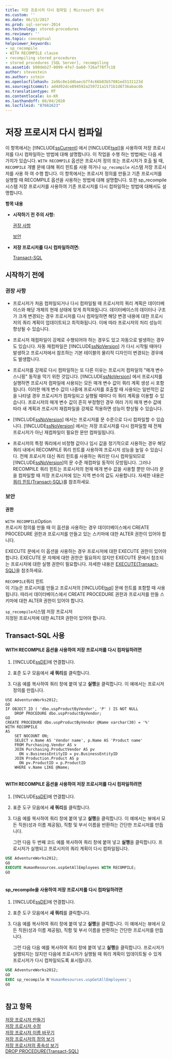 ```yaml
---
title: 저장 프로시저 다시 컴파일 | Microsoft 문서
ms.custom: ''
ms.date: 06/13/2017
ms.prod: sql-server-2014
ms.technology: stored-procedures
ms.reviewer: ''
ms.topic: conceptual
helpviewer_keywords:
- sp_recompile
- WITH RECOMPILE clause
- recompiling stored procedures
- stored procedures [SQL Server], recompiling
ms.assetid: b90deb27-0099-4fe7-ba60-726af78f7c18
author: stevestein
ms.author: sstein
ms.openlocfilehash: 2a9bc0e1d4baecb7f4c66b83b57081ed3131123d
ms.sourcegitcommit: ad4d92dce894592a259721a1571b1d8736abacdb
ms.translationtype: MT
ms.contentlocale: ko-KR
ms.lasthandoff: 08/04/2020
ms.locfileid: "87661623"
---
```

# <a name="recompile-a-stored-procedure"></a>저장 프로시저 다시 컴파일
  이 항목에서는 [!INCLUDE[ssCurrent](../../includes/sscurrent-md.md)] 에서 [!INCLUDE[tsql](../../includes/tsql-md.md)]을 사용하여 저장 프로시저를 다시 컴파일하는 방법에 대해 설명합니다. 이 작업을 수행 하는 방법에는 다음 세 가지가 있습니다. `WITH RECOMPILE` 옵션은 프로시저 정의 또는 프로시저가 호출 될 때, `RECOMPILE` 개별 문에 대해 쿼리 힌트를 사용 하거나 `sp_recompile` 시스템 저장 프로시저를 사용 하 여 수행 합니다. 이 항목에서는 프로시저 정의를 만들고 기존 프로시저를 실행할 때 RECOMPILE 옵션을 사용하는 방법에 대해 설명합니다. 또한 sp_recompile 시스템 저장 프로시저를 사용하여 기존 프로시저를 다시 컴파일하는 방법에 대해서도 설명합니다.  
  
 **항목 내용**  
  
-   **시작하기 전 주의 사항:**  
  
     [권장 사항](#Recommendations)  
  
     [보안](#Security)  
  
-   **저장 프로시저를 다시 컴파일하려면:**  
  
     [Transact-SQL](#TsqlProcedure)  
  
##  <a name="before-you-begin"></a><a name="BeforeYouBegin"></a> 시작하기 전에  
  
###  <a name="recommendations"></a><a name="Recommendations"></a> 권장 사항  
  
-   프로시저가 처음 컴파일되거나 다시 컴파일될 때 프로시저의 쿼리 계획은 데이터베이스와 해당 개체의 현재 상태에 맞게 최적화됩니다. 데이터베이스의 데이터나 구조가 크게 변경되는 경우 프로시저를 다시 컴파일하면 해당 변경 내용에 대한 프로시저의 쿼리 계획이 업데이트되고 최적화됩니다. 이에 따라 프로시저의 처리 성능이 향상될 수 있습니다.  
  
-   프로시저 재컴파일이 강제로 수행되어야 하는 경우도 있고 자동으로 발생하는 경우도 있습니다. 자동 재컴파일은 [!INCLUDE[ssNoVersion](../../includes/ssnoversion-md.md)] 가 다시 시작될 때마다 발생하고 프로시저에서 참조하는 기본 테이블의 물리적 디자인이 변경되는 경우에도 발생합니다.  
  
-   프로시저를 강제로 다시 컴파일하는 또 다른 이유는 프로시저 컴파일의 "매개 변수 스니핑" 동작을 막기 위한 것입니다. [!INCLUDE[ssNoVersion](../../includes/ssnoversion-md.md)] 에서 프로시저를 실행하면 프로시저 컴파일에 사용되는 모든 매개 변수 값이 쿼리 계획 생성 시 포함됩니다. 이러한 매개 변수 값이 나중에 프로시저를 호출할 때 사용되는 일반적인 값을 나타낼 경우 프로시저가 컴파일되고 실행될 때마다 이 쿼리 계획을 이용할 수 있습니다. 프로시저의 매개 변수 값이 흔히 부정형인 경우 여러 가지 매개 변수 값에 따라 새 계획과 프로시저 재컴파일을 강제로 적용하면 성능이 향상될 수 있습니다.  
  
-   [!INCLUDE[ssNoVersion](../../includes/ssnoversion-md.md)] 에서는 프로시저를 문 수준으로 다시 컴파일할 수 있습니다. [!INCLUDE[ssNoVersion](../../includes/ssnoversion-md.md)] 에서는 저장 프로시저를 다시 컴파일할 때 전체 프로시저가 아닌 재컴파일이 필요한 문만 컴파일됩니다.  
  
-   프로시저의 특정 쿼리에서 비정형 값이나 임시 값을 정기적으로 사용하는 경우 해당 쿼리 내에서 RECOMPILE 쿼리 힌트를 사용하여 프로시저 성능을 높일 수 있습니다. 전체 프로시저 대신 쿼리 힌트를 사용하는 쿼리만 다시 컴파일되므로 [!INCLUDE[ssNoVersion](../../includes/ssnoversion-md.md)]의 문 수준 재컴파일 동작이 모방됩니다. 그러나 RECOMPILE 쿼리 힌트는 프로시저의 현재 매개 변수 값을 사용할 뿐만 아니라 문을 컴파일할 때 저장 프로시저에 있는 지역 변수의 값도 사용합니다. 자세한 내용은 [쿼리 힌트(Transact-SQL)](/sql/t-sql/queries/hints-transact-sql-query)를 참조하세요.  
  
###  <a name="security"></a><a name="Security"></a> 보안  
  
####  <a name="permissions"></a><a name="Permissions"></a> 권한  
 `WITH RECOMPILE`Option  
 프로시저 정의를 만들 때 이 옵션을 사용하는 경우 데이터베이스에서 CREATE PROCEDURE 권한과 프로시저를 만들고 있는 스키마에 대한 ALTER 권한이 있어야 합니다.  
  
 EXECUTE 문에서 이 옵션을 사용하는 경우 프로시저에 대한 EXECUTE 권한이 있어야 합니다. EXECUTE 문 자체에 대한 권한은 필요하지 않지만 EXECUTE 문에서 참조되는 프로시저에 대한 실행 권한이 필요합니다. 자세한 내용은 [EXECUTE&#40;Transact-SQL&#41;](/sql/t-sql/language-elements/execute-transact-sql)을 참조하세요.  
  
 `RECOMPILE`쿼리 힌트  
 이 기능은 프로시저를 만들고 프로시저의 [!INCLUDE[tsql](../../includes/tsql-md.md)] 문에 힌트를 포함할 때 사용됩니다. 따라서 데이터베이스에서 CREATE PROCEDURE 권한과 프로시저를 만들 스키마에 대한 ALTER 권한이 있어야 합니다.  
  
 `sp_recompile`시스템 저장 프로시저  
 지정된 프로시저에 대한 ALTER 권한이 있어야 합니다.  
  
##  <a name="using-transact-sql"></a><a name="TsqlProcedure"></a> Transact-SQL 사용  
  
#### <a name="to-recompile-a-stored-procedure-by-using-the-with-recompile-option"></a>WITH RECOMPILE 옵션을 사용하여 저장 프로시저를 다시 컴파일하려면  
  
1.  [!INCLUDE[ssDE](../../../includes/ssde-md.md)]에 연결합니다.  
  
2.  표준 도구 모음에서 **새 쿼리**를 클릭합니다.  
  
3.  다음 예를 복사하여 쿼리 창에 붙여 넣고 **실행**을 클릭합니다. 이 예에서는 프로시저 정의를 만듭니다.  
  
```  
USE AdventureWorks2012;  
GO  
IF OBJECT_ID ( 'dbo.uspProductByVendor', 'P' ) IS NOT NULL   
    DROP PROCEDURE dbo.uspProductByVendor;  
GO  
CREATE PROCEDURE dbo.uspProductByVendor @Name varchar(30) = '%'  
WITH RECOMPILE  
AS  
    SET NOCOUNT ON;  
    SELECT v.Name AS 'Vendor name', p.Name AS 'Product name'  
    FROM Purchasing.Vendor AS v   
    JOIN Purchasing.ProductVendor AS pv   
      ON v.BusinessEntityID = pv.BusinessEntityID   
    JOIN Production.Product AS p   
      ON pv.ProductID = p.ProductID  
    WHERE v.Name LIKE @Name;  
  
```  
  
#### <a name="to-recompile-a-stored-procedure-by-using-the-with-recompile-option"></a>WITH RECOMPILE 옵션을 사용하여 저장 프로시저를 다시 컴파일하려면  
  
1.  [!INCLUDE[ssDE](../../../includes/ssde-md.md)]에 연결합니다.  
  
2.  표준 도구 모음에서 **새 쿼리**를 클릭합니다.  
  
3.  다음 예를 복사하여 쿼리 창에 붙여 넣고 **실행**을 클릭합니다. 이 예에서는 뷰에서 모든 직원(성과 이름 제공됨), 직함 및 부서 이름을 반환하는 간단한 프로시저를 만듭니다.  
  
     그런 다음 두 번째 코드 예를 복사하여 쿼리 창에 붙여 넣고 **실행**을 클릭합니다. 프로시저가 실행되고 프로시저의 쿼리 계획이 다시 컴파일됩니다.  
  
```sql  
USE AdventureWorks2012;  
GO  
EXECUTE HumanResources.uspGetAllEmployees WITH RECOMPILE;  
GO  
  
```  
  
#### <a name="to-recompile-a-stored-procedure-by-using-sp_recompile"></a>sp_recompile을 사용하여 저장 프로시저를 다시 컴파일하려면  
  
1.  [!INCLUDE[ssDE](../../../includes/ssde-md.md)]에 연결합니다.  
  
2.  표준 도구 모음에서 **새 쿼리**를 클릭합니다.  
  
3.  다음 예를 복사하여 쿼리 창에 붙여 넣고 **실행**을 클릭합니다. 이 예에서는 뷰에서 모든 직원(성과 이름 제공됨), 직함 및 부서 이름을 반환하는 간단한 프로시저를 만듭니다.  
  
     그런 다음 다음 예를 복사하여 쿼리 창에 붙여 넣고 **실행**을 클릭합니다. 프로시저가 실행되지는 않지만 다음에 프로시저가 실행될 때 쿼리 계획이 업데이트될 수 있게 프로시저가 다시 컴파일되도록 표시됩니다.  
  
```sql  
USE AdventureWorks2012;  
GO  
EXEC sp_recompile N'HumanResources.uspGetAllEmployees';  
GO  
  
```  
  
## <a name="see-also"></a>참고 항목  
 [저장 프로시저 만들기](../stored-procedures/create-a-stored-procedure.md)   
 [저장 프로시저 수정](../stored-procedures/modify-a-stored-procedure.md)   
 [저장 프로시저 이름 바꾸기](rename-a-stored-procedure.md)   
 [저장 프로시저의 정의 보기](view-the-definition-of-a-stored-procedure.md)   
 [저장 프로시저의 종속성 보기](view-the-dependencies-of-a-stored-procedure.md)   
 [DROP PROCEDURE&#40;Transact-SQL&#41;](/sql/t-sql/statements/drop-procedure-transact-sql)  
  
  
